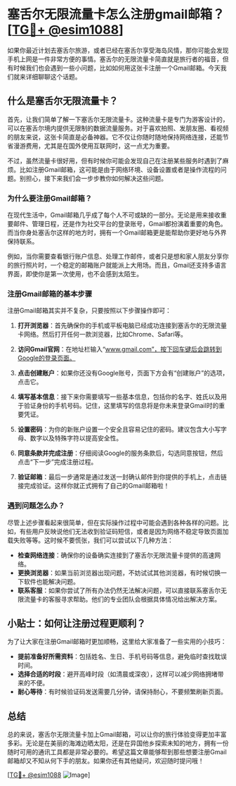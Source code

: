 # 塞舌尔无限流量卡怎么注册gmail邮箱？[[TG💪+ @esim1088](https://t.me/s/esim1088)]

如果你最近计划去塞舌尔旅游，或者已经在塞舌尔享受海岛风情，那你可能会发现手机上网是一件非常方便的事情。塞舌尔的无限流量卡简直就是旅行者的福音，但有时候我们也会遇到一些小问题，比如如何用这张卡注册一个Gmail邮箱。今天我们就来详细聊聊这个话题。

## 什么是塞舌尔无限流量卡？

首先，让我们简单了解一下塞舌尔无限流量卡。这种流量卡是专门为游客设计的，可以在塞舌尔境内提供无限制的数据流量服务。对于喜欢拍照、发朋友圈、看视频的朋友来说，这张卡简直是必备神器。它不仅让你随时随地保持网络连接，还能节省漫游费用，尤其是在国外使用互联网时，这一点尤为重要。

不过，虽然流量卡很好用，但有时候你可能会发现自己在注册某些服务时遇到了麻烦。比如注册Gmail邮箱，这可能是由于网络环境、设备设置或者是操作流程的问题。别担心，接下来我们会一步步教你如何解决这些问题。

### 为什么要注册Gmail邮箱？

在现代生活中，Gmail邮箱几乎成了每个人不可或缺的一部分。无论是用来接收重要邮件、管理日程，还是作为社交平台的登录账号，Gmail都扮演着重要的角色。而当你身处塞舌尔这样的地方时，拥有一个Gmail邮箱更是能帮助你更好地与外界保持联系。

例如，当你需要查看银行账户信息、处理工作邮件，或者只是想和家人朋友分享你的旅行照片时，一个稳定的邮箱账户就能派上大用场。而且，Gmail还支持多语言界面，即使你是第一次使用，也不会感到太陌生。

### 注册Gmail邮箱的基本步骤

注册Gmail邮箱其实并不复杂，只要按照以下步骤操作即可：

1. **打开浏览器**：首先确保你的手机或平板电脑已经成功连接到塞舌尔的无限流量卡网络。然后打开任何一款浏览器，比如Chrome、Safari等。

2. **访问Gmail官网**：在地址栏输入“www.gmail.com”，按下回车键后会跳转到Google的登录页面。

3. **点击创建账户**：如果你还没有Google账号，页面下方会有“创建账户”的选项，点击它。

4. **填写基本信息**：接下来你需要填写一些基本信息，包括你的名字、姓氏以及用于验证身份的手机号码。记住，这里填写的信息将是你未来登录Gmail时的重要凭证。

5. **设置密码**：为你的新账户设置一个安全且容易记住的密码。建议包含大小写字母、数字以及特殊字符以提高安全性。

6. **同意条款并完成注册**：仔细阅读Google的服务条款后，勾选同意按钮，然后点击“下一步”完成注册过程。

7. **验证邮箱**：最后一步通常是通过发送一封确认邮件到你提供的手机上，点击链接完成验证。这样你就正式拥有了自己的Gmail邮箱啦！

### 遇到问题怎么办？

尽管上述步骤看起来很简单，但在实际操作过程中可能会遇到各种各样的问题。比如，有些用户反映说他们无法收到验证码短信，或者是因为网络不稳定导致页面加载失败等等。这时候不要慌张，我们可以尝试以下几种方法：

- **检查网络连接**：确保你的设备确实连接到了塞舌尔无限流量卡提供的高速网络。
- **更换浏览器**：如果当前浏览器出现问题，不妨试试其他浏览器，有时候切换一下软件也能解决问题。
- **联系客服**：如果你尝试了所有办法仍然无法解决问题，可以直接联系塞舌尔无限流量卡的客服寻求帮助。他们的专业团队会根据具体情况给出解决方案。

## 小贴士：如何让注册过程更顺利？

为了让大家在注册Gmail邮箱时更加顺畅，这里给大家准备了一些实用的小技巧：

- **提前准备好所需资料**：包括姓名、生日、手机号码等信息，避免临时查找耽误时间。
- **选择合适的时段**：避开高峰时段（如清晨或深夜），这样可以减少网络拥堵带来的不便。
- **耐心等待**：有时候验证码发送需要几分钟，请保持耐心，不要频繁刷新页面。

## 总结

总的来说，塞舌尔无限流量卡加上Gmail邮箱，可以让你的旅行体验变得更加丰富多彩。无论是在美丽的海滩边晒太阳，还是在异国他乡探索未知的地方，拥有一份随时可用的通讯工具都是非常必要的。希望这篇文章能够帮到那些想要注册Gmail邮箱却又不知从何下手的朋友。如果你还有其他疑问，欢迎随时提问哦！

[[TG💪+ @esim1088](https://t.me/s/esim1088) ![Image](https://i.postimg.cc/4NQfJmqS/Snipaste-2025-05-13-00-14-12.png)]